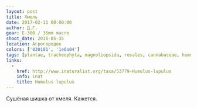```yaml
---
layout: post
title: Хмель
date: 2017-02-11 00:00:00
author: Д.Г.
gear: E-300 / 35mm macro
shoot_date: 2016-05-35
location: Агрогородок
colors: ['030101', '1e0a04']
tags: [plantae, tracheophyta, magnoliopsida, rosales, cannabaceae, humulus, humulus lupulus]
links:
  -
    href: http://www.inaturalist.org/taxa/53779-Humulus-lupulus
    info: inat
    title: Humulus lupulus
---
```


Сушёная шишка от хмеля. Кажется.

